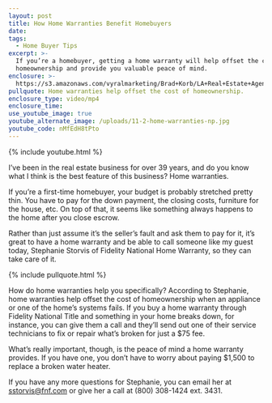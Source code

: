 ```yaml
---
layout: post
title: How Home Warranties Benefit Homebuyers
date:
tags:
  - Home Buyer Tips
excerpt: >-
  If you’re a homebuyer, getting a home warranty will help offset the costs of
  homeownership and provide you valuable peace of mind.
enclosure: >-
  https://s3.amazonaws.com/vyralmarketing/Brad+Korb/LA+Real+Estate+Agent-+How+Home+Warranties+Benefit+Homebuyers.mp4
pullquote: Home warranties help offset the cost of homeownership.
enclosure_type: video/mp4
enclosure_time:
use_youtube_image: true
youtube_alternate_image: /uploads/11-2-home-warranties-np.jpg
youtube_code: nMfEdH8tPto
---
```


{% include youtube.html %}

I’ve been in the real estate business for over 39 years, and do you know what I think is the best feature of this business? Home warranties.

If you’re a first-time homebuyer, your budget is probably stretched pretty thin. You have to pay for the down payment, the closing costs, furniture for the house, etc. On top of that, it seems like something always happens to the home after you close escrow.

Rather than just assume it’s the seller’s fault and ask them to pay for it, it’s great to have a home warranty and be able to call someone like my guest today, Stephanie Storvis of Fidelity National Home Warranty, so they can take care of it.

{% include pullquote.html %}

How do home warranties help you specifically? According to Stephanie, home warranties help offset the cost of homeownership when an appliance or one of the home’s systems fails. If you buy a home warranty through Fidelity National Title and something in your home breaks down, for instance, you can give them a call and they’ll send out one of their service technicians to fix or repair what’s broken for just a $75 fee.

What’s really important, though, is the peace of mind a home warranty provides. If you have one, you don’t have to worry about paying $1,500 to replace a broken water heater.

If you have any more questions for Stephanie, you can email her at [sstorvis@fnf.com](mailto:sstorvis@fnf.com) or give her a call at (800) 308-1424 ext. 3431.
